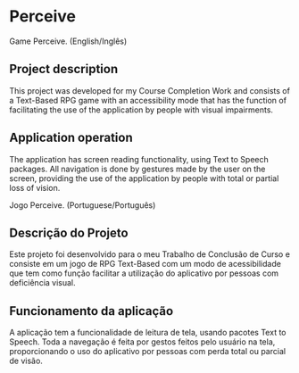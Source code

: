 # Perceive 

Game Perceive. (English/Inglês)

## Project description

This project was developed for my Course Completion Work and consists of a Text-Based RPG game with an accessibility mode that has the function of facilitating the use of the application by people with visual impairments.

## Application operation

The application has screen reading functionality, using Text to Speech packages. All navigation is done by gestures made by the user on the screen, providing the use of the application by people with total or partial loss of vision.








Jogo Perceive. (Portuguese/Português)

## Descrição do Projeto

Este projeto foi desenvolvido para o meu Trabalho de Conclusão de Curso e consiste em um jogo de RPG Text-Based com um modo de acessibilidade que tem como função facilitar a utilização do aplicativo por pessoas com deficiência visual.

## Funcionamento da aplicação

A aplicação tem a funcionalidade de leitura de tela, usando pacotes Text to Speech. Toda a navegação é feita por gestos feitos pelo usuário na tela, proporcionando o uso do aplicativo por pessoas com perda total ou parcial de visão.
